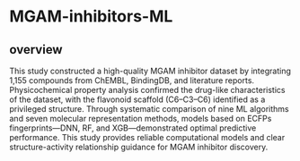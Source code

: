 # MGAM-inhibitors-ML 

## overview

This study constructed a high-quality MGAM inhibitor dataset by integrating 1,155 compounds from ChEMBL, BindingDB, and literature reports. Physicochemical property analysis confirmed the drug-like characteristics of the dataset, with the flavonoid scaffold (C6–C3–C6) identified as a privileged structure. Through systematic comparison of nine ML algorithms and seven molecular representation methods, models based on ECFPs fingerprints—DNN, RF, and XGB—demonstrated optimal predictive performance. This study provides reliable computational models and clear structure-activity relationship guidance for MGAM inhibitor discovery.
